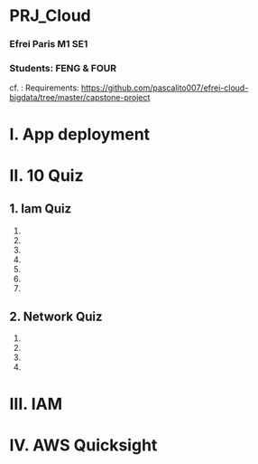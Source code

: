# PRJ_Cloud
### Efrei Paris M1 SE1
### Students: FENG & FOUR
cf. : Requirements: https://github.com/pascalito007/efrei-cloud-bigdata/tree/master/capstone-project

# I. App deployment




# II. 10 Quiz
## 1. Iam Quiz
1.
2.
3.
4.
5.
6.
7. 

## 2. Network Quiz
1.
2.
3.
4.



# III. IAM





# IV. AWS Quicksight


